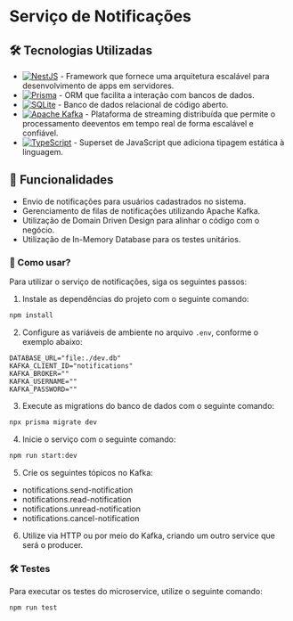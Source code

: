 # Serviço de Notificações

## 🛠️ Tecnologias Utilizadas
-   [![NestJS](https://img.shields.io/badge/-NestJS-FE0902?logo=nestjs&logoColor=white)](https://nestjs.com/) - Framework que fornece uma arquitetura escalável para desenvolvimento de apps em servidores.
-   [![Prisma](https://img.shields.io/badge/-Prisma-1B222D?logo=prisma&logoColor=white)](https://www.prisma.io/) - ORM que facilita a interação com bancos de dados.
-   [![SQLite](https://img.shields.io/badge/SQLite-07405E?style=for-the-badge&logo=sqlite&logoColor=white)](https://sqlite.org/index.html) - Banco de dados relacional de código aberto.
-   [![Apache Kafka](https://img.shields.io/badge/Apache%20Kafka-000?style=for-the-badge&logo=apachekafka)](https://kafka.apache.org/) - Plataforma de streaming distribuída que permite o processamento deeventos em tempo real de forma escalável e confiável.
-   [![TypeScript](https://img.shields.io/badge/-TypeScript-007ACC?logo=typescript&logoColor=white)](https://www.typescriptlang.org/) - Superset de JavaScript que adiciona tipagem estática à linguagem.

## 🚀 Funcionalidades

- Envio de notificações para usuários cadastrados no sistema.
- Gerenciamento de filas de notificações utilizando Apache Kafka.
- Utilização de Domain Driven Design para alinhar o código com o negócio.
- Utilização de In-Memory Database para os testes unitários.

### 🧪 Como usar?

Para utilizar o serviço de notificações, siga os seguintes passos:

1. Instale as dependências do projeto com o seguinte comando:

```bash
npm install
```

2. Configure as variáveis de ambiente no arquivo `.env`, conforme o exemplo abaixo:

```
DATABASE_URL="file:./dev.db"
KAFKA_CLIENT_ID="notifications"
KAFKA_BROKER=""
KAFKA_USERNAME=""
KAFKA_PASSWORD=""
```

3. Execute as migrations do banco de dados com o seguinte comando:

```bash
npx prisma migrate dev
```

4. Inicie o serviço com o seguinte comando:

```bash
npm run start:dev
```

5. Crie os seguintes tópicos no Kafka: 

- notifications.send-notification
- notifications.read-notification
- notifications.unread-notification
- notifications.cancel-notification

6. Utilize via HTTP ou por meio do Kafka, criando um outro service que será o producer.

### 🛠️ Testes

Para executar os testes do microservice, utilize o seguinte comando:

```bash
npm run test
```